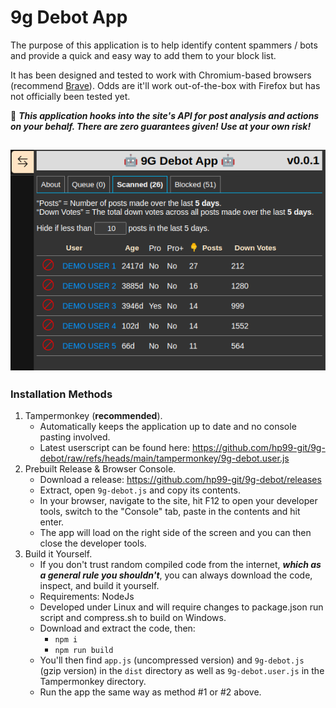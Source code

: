 # 9g Debot App

The purpose of this application is to help identify content spammers / bots and provide a quick and easy way to add them to your block list.

It has been designed and tested to work with Chromium-based browsers (recommend [Brave](https://brave.com)). Odds are it'll work out-of-the-box with Firefox but has not officially been tested yet.

🛑 ***This application hooks into the site's API for post analysis and actions on your behalf. There are zero guarantees given! Use at your own risk!***

![Scanned Tab](assets/scanned-example.png)
-----
### Installation Methods
1. Tampermonkey (**recommended**).
   - Automatically keeps the application up to date and no console pasting involved.
   - Latest userscript can be found here: https://github.com/hp99-git/9g-debot/raw/refs/heads/main/tampermonkey/9g-debot.user.js
1. Prebuilt Release & Browser Console.
   - Download a release: https://github.com/hp99-git/9g-debot/releases
   - Extract, open `9g-debot.js` and copy its contents.
   - In your browser, navigate to the site, hit F12 to open your developer tools, switch to the "Console" tab, paste in the contents and hit enter.
   - The app will load on the right side of the screen and you can then close the developer tools.
1. Build it Yourself.
   - If you don't trust random compiled code from the internet, ***which as a general rule you shouldn't***, you can always download the code, inspect, and build it yourself.
   - Requirements: NodeJs
   - Developed under Linux and will require changes to package.json run script and compress.sh to build on Windows.
   - Download and extract the code, then:
     - `npm i`
     - `npm run build`
   - You'll then find `app.js` (uncompressed version) and `9g-debot.js` (gzip version) in the `dist` directory as well as `9g-debot.user.js` in the Tampermonkey directory.
   - Run the app the same way as method #1 or #2 above.
